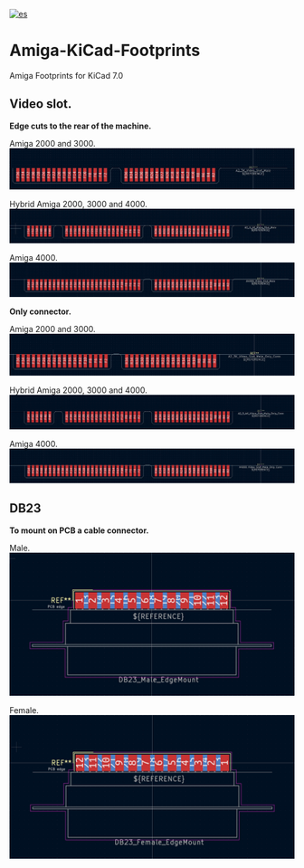 [![es](https://img.shields.io/badge/lang-es-yellow.svg)](https://github.com/Anubis-EFL/Amiga-Kicad-Footprints/blob/main/README.md)

# Amiga-KiCad-Footprints

Amiga Footprints for KiCad 7.0


## Video slot.

****Edge cuts to the rear of the machine.****

Amiga 2000 and 3000.
   ![Image Alt text](/imagenes/A2_3K_Video_Slot_Male.jpg "Amiga 2000 y 3000")

   Hybrid Amiga 2000, 3000 and 4000.
      ![Image Alt text](/imagenes/A2_3_4K_Video_Slot_Male.jpg "Amiga 2000, 3000 y 4000")

  Amiga 4000.
        ![Image Alt text](/imagenes/A4000_Video_Slot_Male.jpg "Amiga 4000")

  ****Only connector.****
        
Amiga 2000 and 3000.
   ![Image Alt text](/imagenes/A2_3K_Video_Slot_Male_Only_Conn.jpg "Amiga 2000 y 3000")

   
   Hybrid Amiga 2000, 3000 and 4000.
      ![Image Alt text](/imagenes/A2_3_4K_Video_Slot_Male_Only_Conn.jpg "Amiga 2000, 3000 y 4000")

  Amiga 4000.
        ![Image Alt text](/imagenes/A4000_Video_Slot_Male_Only_Conn.jpg "Amiga 4000")


##  DB23

****To mount on PCB a cable connector.****

Male.
![Image Alt text](/imagenes/DB_23_Male_EdgeMount.jpg "Conector Macho")

Female.
![Image Alt text](/imagenes/DB_23_Female_EdgeMount.jpg "Conector Hembra")


